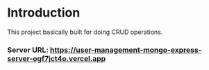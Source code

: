 # Introduction

This project basically built for doing CRUD operations.

### Server URL: https://user-management-mongo-express-server-ogf7jct4o.vercel.app
